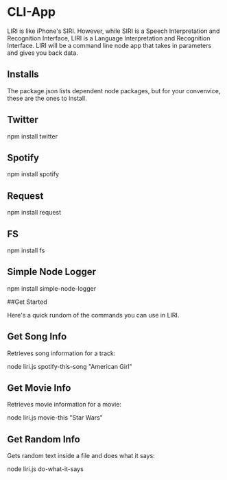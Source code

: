 # CLI-App

 LIRI is like iPhone's SIRI. However, while SIRI is a Speech Interpretation and Recognition Interface, LIRI is a Language Interpretation and Recognition Interface. LIRI will be a command line node app that takes in parameters and gives you back data.

 ## Installs
The package.json lists dependent node packages, but for your convenvice, these are the ones to install.

## Twitter
npm install twitter

## Spotify
npm install spotify

## Request
npm install request

## FS
npm install fs

## Simple Node Logger
npm install simple-node-logger

##Get Started

Here's a quick rundom of the commands you can use in LIRI.

## Get Song Info
Retrieves song information for a track:

node liri.js spotify-this-song "American Girl"

## Get Movie Info
Retrieves movie information for a movie:

node liri.js movie-this "Star Wars"

## Get Random Info
Gets random text inside a file and does what it says:

node liri.js do-what-it-says
